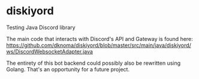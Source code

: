 # diskiyord
Testing Java Discord library

The main code that interacts with Discord's API and Gateway is found here: https://github.com/dknoma/diskiyord/blob/master/src/main/java/diskiyord/ws/DiscordWebsocketAdapter.java

The entirety of this bot backend could possibly also be rewritten using Golang. That's an opportunity for a future project.
